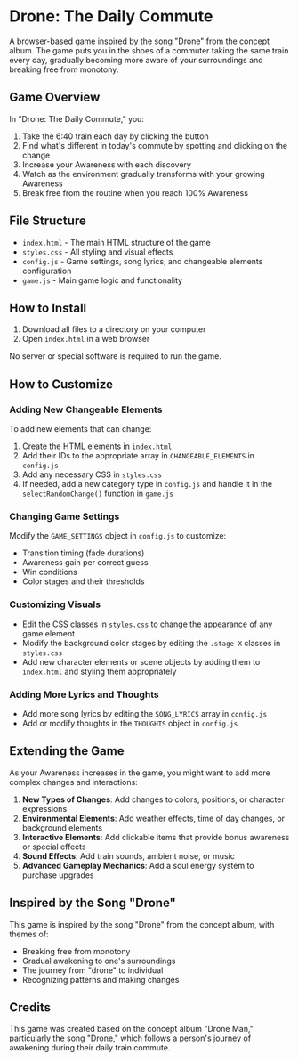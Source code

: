 # Drone: The Daily Commute

A browser-based game inspired by the song "Drone" from the concept album. The game puts you in the shoes of a commuter taking the same train every day, gradually becoming more aware of your surroundings and breaking free from monotony.

## Game Overview

In "Drone: The Daily Commute," you:
1. Take the 6:40 train each day by clicking the button
2. Find what's different in today's commute by spotting and clicking on the change
3. Increase your Awareness with each discovery
4. Watch as the environment gradually transforms with your growing Awareness
5. Break free from the routine when you reach 100% Awareness

## File Structure

- `index.html` - The main HTML structure of the game
- `styles.css` - All styling and visual effects
- `config.js` - Game settings, song lyrics, and changeable elements configuration
- `game.js` - Main game logic and functionality

## How to Install

1. Download all files to a directory on your computer
2. Open `index.html` in a web browser

No server or special software is required to run the game.

## How to Customize

### Adding New Changeable Elements

To add new elements that can change:

1. Create the HTML elements in `index.html`
2. Add their IDs to the appropriate array in `CHANGEABLE_ELEMENTS` in `config.js`
3. Add any necessary CSS in `styles.css`
4. If needed, add a new category type in `config.js` and handle it in the `selectRandomChange()` function in `game.js`

### Changing Game Settings

Modify the `GAME_SETTINGS` object in `config.js` to customize:

- Transition timing (fade durations)
- Awareness gain per correct guess
- Win conditions
- Color stages and their thresholds

### Customizing Visuals

- Edit the CSS classes in `styles.css` to change the appearance of any game element
- Modify the background color stages by editing the `.stage-X` classes in `styles.css`
- Add new character elements or scene objects by adding them to `index.html` and styling them appropriately

### Adding More Lyrics and Thoughts

- Add more song lyrics by editing the `SONG_LYRICS` array in `config.js`
- Add or modify thoughts in the `THOUGHTS` object in `config.js`

## Extending the Game

As your Awareness increases in the game, you might want to add more complex changes and interactions:

1. **New Types of Changes**: Add changes to colors, positions, or character expressions
2. **Environmental Elements**: Add weather effects, time of day changes, or background elements
3. **Interactive Elements**: Add clickable items that provide bonus awareness or special effects
4. **Sound Effects**: Add train sounds, ambient noise, or music
5. **Advanced Gameplay Mechanics**: Add a soul energy system to purchase upgrades

## Inspired by the Song "Drone"

This game is inspired by the song "Drone" from the concept album, with themes of:
- Breaking free from monotony
- Gradual awakening to one's surroundings
- The journey from "drone" to individual
- Recognizing patterns and making changes

## Credits

This game was created based on the concept album "Drone Man," particularly the song "Drone," which follows a person's journey of awakening during their daily train commute.